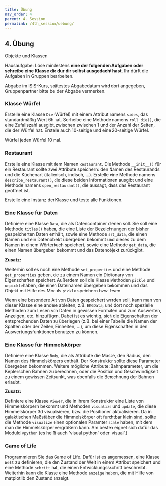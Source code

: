 ```yaml
---
title: Übung
nav_order: 4
parent: 4. Session
permalink: /4th_session/uebung/
---
```



## 4. Übung

Objekte und Klassen

Hausaufgabe: Löse mindestens **eine der folgenden Aufgaben oder schreibe eine Klasse die dur dir selbst ausgedacht hast**. Ihr dürft die Aufgaben in Gruppen bearbeiten.

Abgabe im ISIS-Kurs, spätestes Abgabedatum wird dort angegeben, Gruppenpartner bitte bei der Abgabe vermerken.

### Klasse Würfel

Erstelle eine Klasse `Die` (Würfel) mit einem Attribut namens `sides`, das standardmäßig
Wert 6h hat. Scrheibe eine Methode namens `roll_die()`, die eine Zufallszahl ausgibt, zwischen zwischen 1 und der Anzahl der Seiten, die der Würfel hat. Erstelle auch 10-seitige und eine 20-seitige Würfel.

Würfel jeden Würfel 10 mal.

### Restaurant

Erstelle eine Klasse mit dem Namen `Restaurant`. Die Methode `__init__()` für ein Restaurant sollte zwei Attribute speichern: den Namen des Restaurands und die Küchenart (italienisch, indisch, ...).
Erstelle eine Methode namens `describe_restaurant()`, die diese beiden Informationen ausgibt und eine Methode namens `open_restaurant()`, die aussagt, dass das Restaurant geöffnet ist.

Erstelle eine Instanz der Klasse und teste alle Funktionen.

### Eine Klasse für Daten

Definiere eine Klasse `Data`, die als Datencontainer dienen soll. Sie soll eine Methode `titles()` haben, die eine Liste
der Bezeichnungen der bisher gespeicherten Daten enthält, sowie eine Methode `set_data`, die einen Namen und ein Datenobjekt übergeben bekommt und dieses zu dem Namen in einem Wörterbuch speichert, sowie eine Methode `get_data`, die einen Namen übergeben bekommt und das Datenobjekt zurückgibt.

**Zusatz:**

Weiterhin soll es noch eine Methode `set_properties` und eine Methode `get_properties` geben, die zu einem Namen ein Dictionary von Eigenschaften speichert. Außerdem soll die Klasse Methoden `pickle` und `unpickle`haben, die einen Dateinamen übergeben bekommen und das Objekt mit Hilfe des Moduls `pickle` speichern bzw. lesen.

Wenn eine besondere Art von Daten gespeichert werden soll, kann man von dieser Klasse eine andere ableiten, z.B. `EKGData`,
und dort noch spezielle Methoden zum Lesen von Daten in gewissen Formaten und zum Auswerten, Anzeigen, etc. hinzufügen.  Dabei ist es wichtig, sich die Eigenschaften der entsprechenden Daten zu überlegen (z.B. bei einer Tabelle die Namen der Spalten oder
der Zeilen, Einheiten, ...), um diese Eigenschaften in den Auswertungsfunktionen benutzen zu können.

### Eine Klasse für Himmelskörper

Definiere eine Klasse `Body`, die als Attribute die Masse, den Radius, den Namen des Himmelskörpers enthält.
Der Konstruktor sollte diese Parameter übergeben bekommen. Weitere mögliche Attribute: Bahnparameter, um die Keplerschen
Bahnen zu berechnen, oder die Position und Geschwindigkeit zu einem gewissen Zeitpunkt, was ebenfalls die Berechnung der Bahnen
erlaubt.

**Zusatz:**

Definiere eine Klasse `Viewer`, die in ihrem Konstruktor eine Liste von Himmelskörpern bekommt und Methoden `visualize` und `update`, die diese Himmelskörper 3d visualisieren, bzw. die Positionen aktualisieren.
Da in galaktischen Maßstäben die Himmelskörper oft furchtbar klein sind, sollte die Methode `visualize` einen
optionalen Paramter `scale` haben, mit dem man die Himmelskörper vergrößern kann. Am besten eignet sich dafür das Moduld `vpython` (es heißt auch 'visual python' oder 'visual'.)

### Game of Life

Programmieren Sie das Game of Life. Dafür ist es angemessen, eine Klasse `Welt`  zu definieren, die den Zustand
der Welt in einem Attribut speichert und eine Methode `schritt` hat, die einen Entwicklungssschritt beschreibt. Weiterhin kann die Klasse eine Methode `anzeige` haben, die mit Hilfe von matplotlib den Zustand anzeigt.
